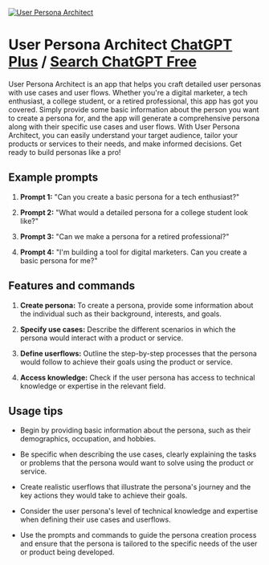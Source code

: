 
[![User Persona Architect](https://files.oaiusercontent.com/file-qXmr2HWFasbpXEUbDTCtBjpT?se=2123-10-18T21%3A17%3A16Z&sp=r&sv=2021-08-06&sr=b&rscc=max-age%3D31536000%2C%20immutable&rscd=attachment%3B%20filename%3Dd3f9d5e5-87ac-4853-a619-7c9937d80c10.png&sig=8wPhtg4m7ek17TOuCgzTuyrc%2B7cXx6X1yI5XhcCADuE%3D)](https://chat.openai.com/g/g-pCcEcUJKT-user-persona-architect)

# User Persona Architect [ChatGPT Plus](https://chat.openai.com/g/g-pCcEcUJKT-user-persona-architect) / [Search ChatGPT Free](https://gptcall.net/index.html#/?search=User%20Persona%20Architect)

User Persona Architect is an app that helps you craft detailed user personas with use cases and user flows. Whether you're a digital marketer, a tech enthusiast, a college student, or a retired professional, this app has got you covered. Simply provide some basic information about the person you want to create a persona for, and the app will generate a comprehensive persona along with their specific use cases and user flows. With User Persona Architect, you can easily understand your target audience, tailor your products or services to their needs, and make informed decisions. Get ready to build personas like a pro!

## Example prompts

1. **Prompt 1:** "Can you create a basic persona for a tech enthusiast?"

2. **Prompt 2:** "What would a detailed persona for a college student look like?"

3. **Prompt 3:** "Can we make a persona for a retired professional?"

4. **Prompt 4:** "I'm building a tool for digital marketers. Can you create a basic persona for me?"

## Features and commands

1. **Create persona:** To create a persona, provide some information about the individual such as their background, interests, and goals.

2. **Specify use cases:** Describe the different scenarios in which the persona would interact with a product or service.

3. **Define userflows:** Outline the step-by-step processes that the persona would follow to achieve their goals using the product or service.

4. **Access knowledge:** Check if the user persona has access to technical knowledge or expertise in the relevant field.

## Usage tips

- Begin by providing basic information about the persona, such as their demographics, occupation, and hobbies.

- Be specific when describing the use cases, clearly explaining the tasks or problems that the persona would want to solve using the product or service.

- Create realistic userflows that illustrate the persona's journey and the key actions they would take to achieve their goals.

- Consider the user persona's level of technical knowledge and expertise when defining their use cases and userflows.

- Use the prompts and commands to guide the persona creation process and ensure that the persona is tailored to the specific needs of the user or product being developed.


